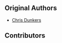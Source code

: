 Original Authors
----------------

 * [Chris Dunkers](cmdunkers@cmu.edu)

Contributors
------------
